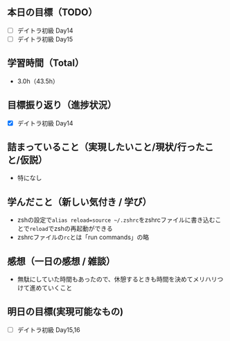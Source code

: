 ## 本日の目標（TODO）

- [ ] デイトラ初級 Day14
- [ ] デイトラ初級 Day15

## 学習時間（Total）

- 3.0h（43.5h）

## 目標振り返り（進捗状況）

- [x] デイトラ初級 Day14

## 詰まっていること（実現したいこと/現状/行ったこと/仮説）

- 特になし

## 学んだこと（新しい気付き / 学び）

- zshの設定で`alias reload=source ~/.zshrc`をzshrcファイルに書き込むことで`reload`でzshの再起動ができる
- zshrcファイルの`rc`とは「run commands」の略

## 感想（一日の感想 / 雑談）

- 無駄にしていた時間もあったので、休憩するときも時間を決めてメリハリつけて進めていくこと

## 明日の目標(実現可能なもの)

- [ ] デイトラ初級 Day15,16
